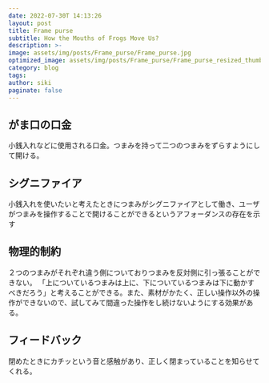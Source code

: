 ```yaml
---
date: 2022-07-30T 14:13:26
layout: post
title: Frame purse
subtitle: How the Mouths of Frogs Move Us?
description: >-
image: assets/img/posts/Frame_purse/Frame_purse.jpg
optimized_image: assets/img/posts/Frame_purse/Frame_purse_resized_thumbnail.jpg
category: blog
tags: 
author: siki
paginate: false
---
```


## がま口の口金

小銭入れなどに使用される口金。つまみを持って二つのつまみをずらすようにして開ける。

## シグニファイア

小銭入れを使いたいと考えたときにつまみがシグニファイアとして働き、ユーザがつまみを操作することで開けることができるというアフォーダンスの存在を示す

## 物理的制約

２つのつまみがそれぞれ違う側についておりつまみを反対側に引っ張ることができない。
「上についているつまみは上に、下についているつまみは下に動かすべきだろう」と考えることができる。また、素材がかたく、正しい操作以外の操作ができないので、試してみて間違った操作をし続けないようにする効果がある。


## フィードバック

閉めたときにカチッという音と感触があり、正しく閉まっていることを知らせてくれる。